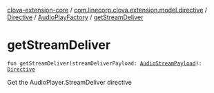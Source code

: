 [clova-extension-core](../../../index.md) / [com.linecorp.clova.extension.model.directive](../../index.md) / [Directive](../index.md) / [AudioPlayFactory](index.md) / [getStreamDeliver](./get-stream-deliver.md)

# getStreamDeliver

`fun getStreamDeliver(streamDeliverPayload: `[`AudioStreamPayload`](../../../com.linecorp.clova.extension.model.payload/-audio-stream-payload/index.md)`): `[`Directive`](../index.md)

Get the AudioPlayer.StreamDeliver directive

